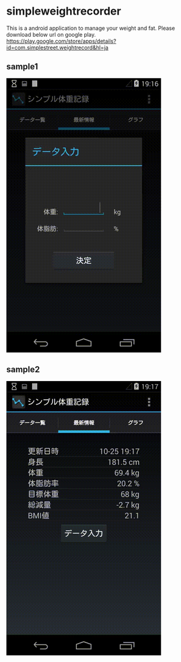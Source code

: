 # simpleweightrecorder
This is a android application to manage your weight and fat.
Please download below url on google play.
https://play.google.com/store/apps/details?id=com.simplestreet.weightrecord&hl=ja

## sample1
![Sample1](https://github.com/simplestreet/simpleweightrecorder/blob/master/sample/SimpleWeightRecorder_1.gif)
## sample2
![Sample2](https://github.com/simplestreet/simpleweightrecorder/blob/master/sample/SimpleWeightRecorder_2.gif)
